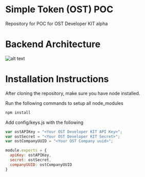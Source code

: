 # Simple Token (OST) POC
Repository for POC for OST Developer KIT alpha
# Backend Architecture
![alt text](https://github.com/tejasnikumbh/ost-poc/blob/master/resources/backend_architecture.png)
# Installation Instructions
After cloning the repository, make sure you have node installed.

Run the following commands to setup all node_modules
```javascript
npm install
```

Add config/keys.js with the following
```javascript
var ostAPIKey = "<Your OST Developer KIT API Key>";
var ostSecret = "<Your OST Developer KIT Secret>";
var ostCompanyUUID = "<Your OST Company uuid>";

module.exports = {
  apiKey: ostAPIKey,
  secret: ostSecret,
  companyUUID: ostCompanyUUID
}
```

